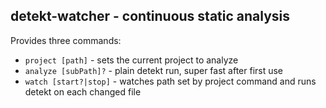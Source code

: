 ## detekt-watcher - continuous static analysis

Provides three commands:
- `project [path]` - sets the current project to analyze
- `analyze [subPath]?` - plain detekt run, super fast after first use
- `watch [start?|stop]` - watches path set by project command and runs detekt on each changed file

